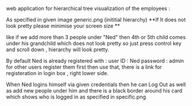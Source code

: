 web application for hierarchical tree visualization  of the employees :

As specified in given image generic.png (inititial hierarchy)
**If It does not look pretty please minimise your screen size **

like if we add more than 3 people under "Ned" then 4th or 5th child comes under his grandchild which does not look pretty so just press control key and scroll down , hierarchy will look pretty.

By default Ned is already registered with : 
  user ID : Ned
  password : admin
for other users register them first then use that, there is a link for registeration in login box , right lower side.

When Ned logins himself via given credentials then he can Log Out as well as add new people under him 
and there is a black border around his card which shows who is logged in as specified in specific.png


